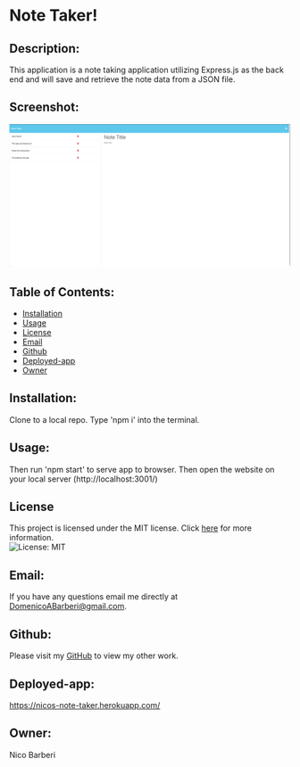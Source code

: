 # Note Taker!

## Description:
This application is a note taking application utilizing Express.js as the back end and will save and retrieve the note data from a JSON file.

## Screenshot:
![Screenshot of Application](./assets/images/screenshot.png)

## Table of Contents:

* [Installation](#installation)
* [Usage](#usage)
* [License](#license)
* [Email](#Email)
* [Github](#Github)
* [Deployed-app](#Deployed-app)
* [Owner](#Owner)

## Installation:

Clone to a local repo. Type 'npm i' into the terminal.

## Usage:

Then run 'npm start' to serve app to browser. Then open the website on your local server (http://localhost:3001/)

## License

This project is licensed under the MIT license. Click [here](https://opensource.org/licenses/MIT) for more information.<br>
![License: MIT](https://img.shields.io/badge/License-MIT-yellow.svg)

## Email:
If you have any questions email me directly at DomenicoABarberi@gmail.com.

## Github:
Please visit my [GitHub](https://github.com/DomenicoBarb) to view my other work.

## Deployed-app:
https://nicos-note-taker.herokuapp.com/

## Owner:
Nico Barberi
